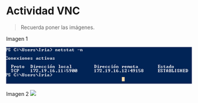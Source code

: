 
# Actividad VNC

> Recuerda poner las imágenes.

Imagen 1

![](./image1.png)

Imagen 2
![](./image2.png)
